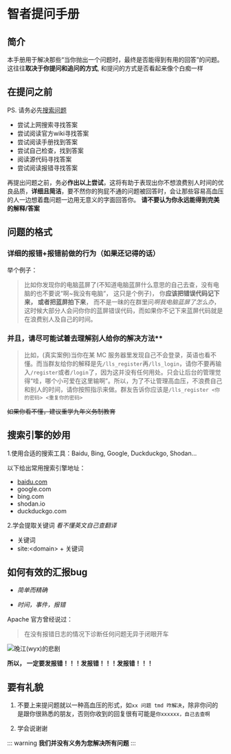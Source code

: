 # 智者提问手册

## 简介

本手册用于解决那些“当你抛出一个问题时，最终是否能得到有用的回答”的问题。这往往**取决于你提问和追问的方式**, 和提问的方式是否看起来像个白痴一样

## 在提问之前

PS. 请务必先<a href="javascript:seeerbaidu()">搜索问题</a>

- 尝试上网搜索寻找答案
- 尝试阅读官方wiki寻找答案
- 尝试阅读手册找到答案
- 尝试自己检查，找到答案
- 阅读源代码寻找答案
- 尝试阅读报错寻找答案

再提出问题之前，务必**作出以上尝试**，这将有助于表现出你不想浪费别人时间的优良品质，**详细且简洁**，要不然你的狗屁不通的问题被回答时，会让那些容易高血压的人一边想着蠢问题一边用无意义的字面回答你。
**请不要认为你永远能得到完美的解释/答案**

## 问题的格式

### 详细的报错+报错前做的行为（如果还记得的话）

举个例子：

> 比如你发现你的电脑蓝屏了(不知道电脑蓝屏什么意思的自己去查，没有电脑的也不要说“啊~我没有电脑“， 这只是个例子)， 你**应该把错误代码记下来， 或者把蓝屏拍下来**， 而不是一昧的在群里问*啊我电脑蓝屏了怎么办*， 这时候大部分人会问你你的蓝屏错误代码，而如果你不记下来蓝屏代码就是在浪费别人及自己的时间。

### 并且，请尽可能试着去理解别人给你的解决方法**

> 比如，(真实案例)当你在某 MC 服务器里发现自己不会登录，英语也看不懂。而当群友给你的解释是先`/lls_register`再`/lls_login`，请你不要再输入`/register`或者`/login`了，因为这并没有任何用处。只会让后台的管理觉得“哇，哪个小可爱在这里输啊”。所以，为了不让管理高血压，不浪费自己和别人的时间，请你按照指示来做。群友告诉你应该是`/lls_register <你的密码> <重复你的密码>`

~~如果你看不懂，建议重学九年义务制教育~~

## 搜索引擎的妙用

1.使用合适的搜索工具：Baidu, Bing, Google, Duckduckgo, Shodan...

以下给出常用搜索引擎地址：

- [baidu.com](https://baidu.com/)
- google.com
- bing.com
- shodan.io
- duckduckgo.com

2.学会提取关键词 *看不懂英文自己查翻译*

- 关键词
- site:&lt;domain&gt; + 关键词

## 如何有效的汇报bug

- *简单而精确*

- *时间，事件，报错*

Apache 官方曾经说过：

> 在没有报错日志的情况下诊断任何问题无异于闭眼开车

![晚江(wyx)的悲剧](https://i.postimg.cc/76wPpQ4X/792b14db7a3aa3687a3ef14f80c79c81480067936-jpg-1036w.webp)

**所以， 一定要发报错！！！发报错！！！发报错！！！**

## 要有礼貌

1. 不要上来提问题就以一种高血压的形式，如`xx 问题 tmd 咋解决`，除非你问的是跟你很熟悉的朋友，否则你收到的回复很有可能是`你xxxxxx，自己去查啊`

2. 学会说谢谢

::: warning
**我们并没有义务为您解决所有问题**
:::
